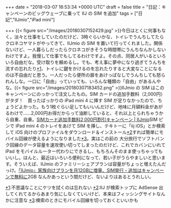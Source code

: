 
+++
date = "2018-03-07 18:53:34 +0000 UTC"
draft = false
title = "日記：キャンペーンのビッグウェーブに乗って IIJ の SIM を追加"
tags = ["日記","IIJmio","iPad mini"]

+++
{{< figure src="/images/20180307152429.jpg"  >}}今日はとくに何事もなく。淡々と仕事をしていたのだけど、3時ぐらいかな、トイレでうんちしてたらクロネコヤマトがやってきて、IIJmio の SIM を置いて行ってくれました。関係ないけど、一人暮らしだったらクロネコがきそうな時間帯にうんちなんかしないわけですよ。我慢して仕事でもしてるわけですよ。その点、同居人がいるといろいろ自由だな。受け取りを頼めるし。でも、考え事に夢中になり過ぎてうんちを流すの忘れたり<a href="#f-2ecfd6a1" name="fn-2ecfd6a1" title="不思議なことにケツを拭くのは忘れない">*1</a>、トイレに鍵をかけるのを忘れたりすると大変なことになるのは不自由だと思う。一人だったら便所の扉をあけっぱなしでうんちしても怒られんしな。一口に「自由」っていっても、いろんな種類の「自由」があるんやな。{{< figure src="/images/20180307183452.png"  >}}IIJmio の SIM はこのキャンペーンにのっかって注文したもの。SIM カードの追加手数料（2,000円）がタダ！　買ったばっかりの iPad mini 4 に挿す SIM が足りなかったので、ちょうどよかった。もう1枚ぐらい足してもいいんだけど、地味に月額料金があがるわけで……2,000円お得だからって油断していると、それ以上とられちゃうから自重、自重。[SIMカード追加手数料2,000円割引キャンペーン | IIJmio](https://www.iijmio.jp/campaign/simadd/201803.jsp)SIM ピンで iPad mini 4 のトレイをあけて SIM を挿し、テキトーに「iij iOS」とか検索して iOS 向けのプロファイルをダウンロード＆インストール<a href="#f-74cb81c8" name="fn-74cb81c8" title="IIJ が検索トップに AdSense 出してくれてるからあまり気にしなくていいけど、本来はフィッシングサイトなんかに注意な">*2</a>すれば簡単にモバイル回線が使えるようになりました<a href="#f-806b643b" name="fn-806b643b" title="検索のときにモバイル回線を切っておくといいかも">*3</a>。実はこの前の 大分旅行でソフトバンク回線のデータ容量を速攻使い切ってしまったのだけど、これでカバンにいれて iPad をモバイルルーター代わりにできるし、もちろんそのまま使っちゃってもいいし。ほんと、最近はいろいろ便利になって、若い子がうらやましいと思います。そういえば、IIJmio のファミリーシェアプランは容量がちょっと増えたんだっけ。[「IIJmio」家族向けプランを月12GBに増量、SIM発行・追加はキャンペーンで無料に](https://k-tai.watch.impress.co.jp/docs/news/1109189.html)2GB なんかあっという間だけど、ないよりはあるとうれしい。
<div class="footnote">
<a href="#fn-2ecfd6a1" name="f-2ecfd6a1" class="footnote-number">*1</a><span class="footnote-delimiter">:</span><span class="footnote-text">不思議なことにケツを拭くのは忘れない</span>
<a href="#fn-74cb81c8" name="f-74cb81c8" class="footnote-number">*2</a><span class="footnote-delimiter">:</span><span class="footnote-text">IIJ が検索トップに AdSense 出してくれてるからあまり気にしなくていいけど、本来はフィッシングサイトなんかに注意な</span>
<a href="#fn-806b643b" name="f-806b643b" class="footnote-number">*3</a><span class="footnote-delimiter">:</span><span class="footnote-text">検索のときにモバイル回線を切っておくといいかも</span>
</div>

